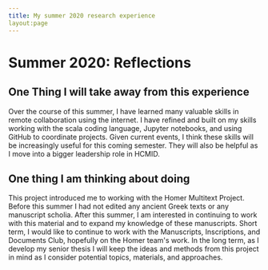 ```yaml
---
title: My summer 2020 research experience
layout:page
---
```


# Summer 2020: Reflections

## One Thing I will take away from this experience
  Over the course of this summer, I have learned many valuable skills in remote collaboration using the internet. I have refined and built on my skills working with the scala coding language, Jupyter notebooks, and using GitHub to coordinate projects. Given current events, I think these skills will be increasingly useful for this coming semester. They will also be helpful as I move into a bigger leadership role in HCMID.
  
  
## One thing I am thinking about doing
  This project introduced me to working with the Homer Multitext Project. Before this summer I had not edited any ancient Greek texts or any manuscript scholia. After this summer, I am interested in continuing to work with this material and to expand my knowledge of these manuscripts. Short term, I would like to continue to work with the Manuscripts, Inscriptions, and Documents Club, hopefully on the Homer team's work. In the long term, as I develop my senior thesis I will keep the ideas and methods from this project in mind as I consider potential topics, materials, and approaches. 

